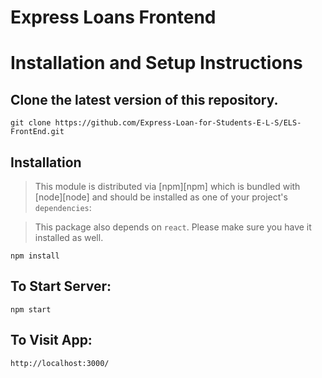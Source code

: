 # Express Loans Frontend

# Installation and Setup Instructions

## Clone the latest version of this repository.

```
git clone https://github.com/Express-Loan-for-Students-E-L-S/ELS-FrontEnd.git
```

## Installation

>This module is distributed via [npm][npm] which is bundled with [node][node] and
>should be installed as one of your project's `dependencies`:

> This package also depends on `react`. Please make sure you have it installed
> as well.

```
npm install
```

## To Start Server:

```
npm start
```

## To Visit App:

```
http://localhost:3000/
```